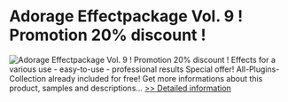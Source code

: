 # Adorage Effectpackage Vol. 9 ! Promotion 20% discount !
![Adorage Effectpackage Vol. 9 ! Promotion 20% discount !](https://mycommerce.akamaized.net/api/pimages/P300056655/BIG/300056655.JPG)
Effects for a various use - easy-to-use - professional results
Special offer! All-Plugins-Collection already included for free!
 Get more informations about this product, samples and descriptions...
[>> Detailed information](https://secure.element5.com/esales/product.html?productid=300056655&affiliateid=200057808)